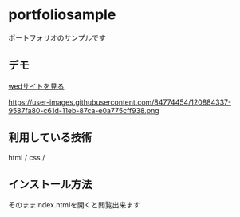 portfoliosample
====

ポートフォリオのサンプルです

## デモ
[wedサイトを見る](https://techis-jp-portfolio-sanple.herokuapp.com/)

https://user-images.githubusercontent.com/84774454/120884337-9587fa80-c61d-11eb-87ca-e0a775cff938.png

## 利用している技術
html / css /

## インストール方法
そのままindex.htmlを開くと閲覧出来ます


